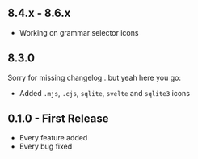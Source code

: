 ## 8.4.x - 8.6.x
* Working on grammar selector icons

## 8.3.0
Sorry for missing changelog...but yeah here you go:
* Added `.mjs`, `.cjs`, `sqlite`, `svelte` and `sqlite3` icons


## 0.1.0 - First Release
* Every feature added
* Every bug fixed
